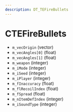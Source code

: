 ```yaml
---
description: DT_TEFireBullets
---
```


# CTEFireBullets


* `m_vecOrigin` (vector)
* `m_vecAngles[0]` (float)
* `m_vecAngles[1]` (float)
* `m_weapon` (integer)
* `m_iMode` (integer)
* `m_iSeed` (integer)
* `m_iPlayer` (integer)
* `m_fInaccuracy` (float)
* `m_flRecoilIndex` (float)
* `m_fSpread` (float)
* `m_nItemDefIndex` (integer)
* `m_iSoundType` (integer)
